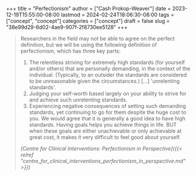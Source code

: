 +++
title = "Perfectionism"
author = ["Cash Prokop-Weaver"]
date = 2023-12-19T15:55:00-08:00
lastmod = 2024-02-24T18:06:30-08:00
tags = ["concept", "concept"]
categories = ["concept"]
draft = false
slug = "38e99d29-6d02-4ae9-907f-2f8730ee5128"
+++

> Researchers in the field may not be able to agree on the perfect definition, but we will be using the
> following definition of perfectionism, which has three key parts:
>
> 1.  The relentless striving for extremely high standards (for yourself and/or others) that are personally demanding, in the context of the individual. (Typically, to an outsider the standards are considered to be unreasonable given the circumstances.) [...] 'unrelenting standards'.
> 2.  Judging your self-worth based largely on your ability to strive for and achieve such unrelenting standards.
> 3.  Experiencing negative consequences of setting such demanding standards, yet continuing to go for them despite the huge cost to you. We would agree that it is generally a good idea to have high standards. Having goals helps you achieve things in life. BUT when these goals are either unachievable or only achievable at great cost, it makes it very difficult to feel good about yourself.
>
> _[Centre for Clinical Interventions: Perfectionism in Perspective]({{< relref "centre_for_clinical_interventions_perfectionism_in_perspective.md" >}})_
